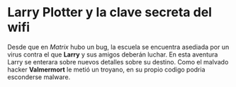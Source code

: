 # Larry Plotter y la clave secreta del wifi

Desde que en *Matrix* hubo un bug, la escuela se encuentra asediada por un virus contra el que **Larry** y sus amigos deberán luchar.
En esta aventura Larry se enterara sobre nuevos detalles sobre su destino.
Como el malvado hacker **Valmermort** le metió un troyano, en su propio codigo podria esconderse malware.